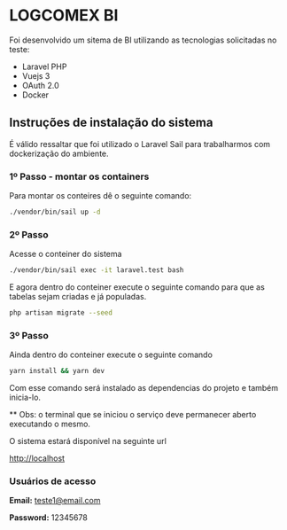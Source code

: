 # LOGCOMEX BI

Foi desenvolvido um sitema de BI utilizando as tecnologias solicitadas no teste:

- Laravel PHP
- Vuejs 3
- OAuth 2.0
- Docker

## Instruções de instalação do sistema

É válido ressaltar que foi utilizado o Laravel Sail para trabalharmos com dockerização do ambiente.

### 1º Passo - montar os containers

Para montar os conteires dê o seguinte comando:

~~~bash
./vendor/bin/sail up -d
~~~

### 2º Passo

Acesse o conteiner do sistema

~~~bash
./vendor/bin/sail exec -it laravel.test bash
~~~

E agora dentro do conteiner execute o seguinte comando para que as tabelas sejam criadas e já populadas.

~~~bash
php artisan migrate --seed
~~~

### 3º Passo

Ainda dentro do conteiner execute o seguinte comando

~~~bash
yarn install && yarn dev
~~~

Com esse comando será instalado as dependencias do projeto e também inicia-lo.

** Obs: o terminal que se iniciou o serviço deve permanecer aberto executando o mesmo.

O sistema estará disponível na seguinte url 

<http://localhost>

### Usuários de acesso

**Email:** <teste1@email.com>

**Password:** 12345678
